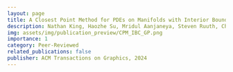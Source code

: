 ```yaml
---
layout: page
title: A Closest Point Method for PDEs on Manifolds with Interior Boundary Conditions for Geometry Processing
description: Nathan King, Haozhe Su, Mridul Aanjaneya, Steven Ruuth, Christopher Batty
img: assets/img/publication_preview/CPM_IBC_GP.png
importance: 1
category: Peer-Reviewed
related_publications: false
publisher: ACM Transactions on Graphics, 2024
---
```

